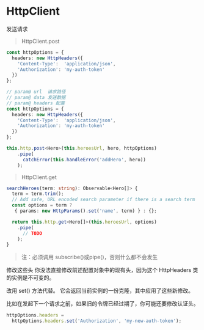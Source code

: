 # HttpClient

发送请求

> HttpClient.post

```typescript
const httpOptions = {
  headers: new HttpHeaders({
    'Content-Type':  'application/json',
    'Authorization': 'my-auth-token'
  })
};

// param@ url  请求路径
// param@ data 发送数据
// param@ headers 配置
const httpOptions = {
  headers: new HttpHeaders({
    'Content-Type':  'application/json',
    'Authorization': 'my-auth-token'
  })
};

this.http.post<Hero>(this.heroesUrl, hero, httpOptions)
    .pipe(
      catchError(this.handleError('addHero', hero))
    );
```

> HttpClient.get

```typescript
searchHeroes(term: string): Observable<Hero[]> {
  term = term.trim();
  // Add safe, URL encoded search parameter if there is a search term
  const options = term ?
   { params: new HttpParams().set('name', term) } : {};

  return this.http.get<Hero[]>(this.heroesUrl, options)
    .pipe(
      // TODO
    );
}
```

> 注：必须调用 subscribe()或pipe()，否则什么都不会发生

修改这些头 你没法直接修改前述配置对象中的现有头，因为这个 HttpHeaders 类的实例是不可变的。

改用 set() 方法代替。 它会返回当前实例的一份克隆，其中应用了这些新修改。

比如在发起下一个请求之前，如果旧的令牌已经过期了，你可能还要修改认证头。

```typescript
httpOptions.headers =
  httpOptions.headers.set('Authorization', 'my-new-auth-token');
```